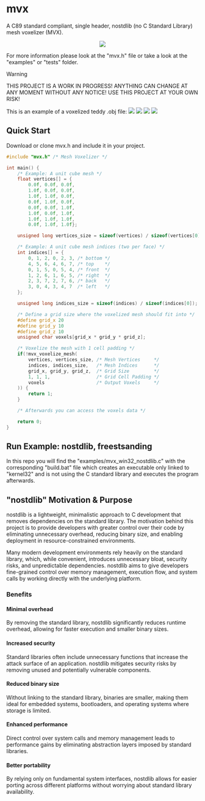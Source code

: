 # mvx
A C89 standard compliant, single header, nostdlib (no C Standard Library) mesh voxelizer (MVX).

<p align="center">
<a href="https://github.com/nickscha/mvx"><img src="assets/mvx.png"></a>
</p>

For more information please look at the "mvx.h" file or take a look at the "examples" or "tests" folder.

> [!WARNING]
> THIS PROJECT IS A WORK IN PROGRESS! ANYTHING CAN CHANGE AT ANY MOMENT WITHOUT ANY NOTICE! USE THIS PROJECT AT YOUR OWN RISK!

This is an example of a voxelized teddy .obj file:
<a href="https://github.com/nickscha/mvx"><img src="assets/teddy.png"></a>
<a href="https://github.com/nickscha/mvx"><img src="assets/teddy_voxel_050.png"></a>
<a href="https://github.com/nickscha/mvx"><img src="assets/teddy_voxel_100.png"></a>
<a href="https://github.com/nickscha/mvx"><img src="assets/teddy_voxel_512.png"></a>
  

## Quick Start

Download or clone mvx.h and include it in your project.

```C
#include "mvx.h" /* Mesh Voxelizer */

int main() {
    /* Example: A unit cube mesh */
    float vertices[] = {
        0.0f, 0.0f, 0.0f,
        1.0f, 0.0f, 0.0f,
        1.0f, 1.0f, 0.0f,
        0.0f, 1.0f, 0.0f,
        0.0f, 0.0f, 1.0f,
        1.0f, 0.0f, 1.0f,
        1.0f, 1.0f, 1.0f,
        0.0f, 1.0f, 1.0f};

    unsigned long vertices_size = sizeof(vertices) / sizeof(vertices[0]);

    /* Example: A unit cube mesh indices (two per face) */
    int indices[] = {
        0, 1, 2, 0, 2, 3, /* bottom */
        4, 5, 6, 4, 6, 7, /* top    */
        0, 1, 5, 0, 5, 4, /* front  */
        1, 2, 6, 1, 6, 5, /* right  */
        2, 3, 7, 2, 7, 6, /* back   */
        3, 0, 4, 3, 4, 7  /* left   */
    };

    unsigned long indices_size = sizeof(indices) / sizeof(indices[0]);

    /* Define a grid size where the voxelized mesh should fit into */
    #define grid_x 20
    #define grid_y 10
    #define grid_z 10
    unsigned char voxels[grid_x * grid_y * grid_z];

    /* Voxelize the mesh with 1 cell padding */
    if(!mvx_voxelize_mesh(
        vertices, vertices_size, /* Mesh Vertices     */
        indices, indices_size,   /* Mesh Indices      */
        grid_x, grid_y, grid_z,  /* Grid Size         */
        1, 1, 1,                 /* Grid Cell Padding */
        voxels                   /* Output Voxels     */
    )) {
        return 1;
    }

    /* Afterwards you can access the voxels data */

    return 0;
}
```

## Run Example: nostdlib, freestsanding

In this repo you will find the "examples/mvx_win32_nostdlib.c" with the corresponding "build.bat" file which
creates an executable only linked to "kernel32" and is not using the C standard library and executes the program afterwards.

## "nostdlib" Motivation & Purpose

nostdlib is a lightweight, minimalistic approach to C development that removes dependencies on the standard library. The motivation behind this project is to provide developers with greater control over their code by eliminating unnecessary overhead, reducing binary size, and enabling deployment in resource-constrained environments.

Many modern development environments rely heavily on the standard library, which, while convenient, introduces unnecessary bloat, security risks, and unpredictable dependencies. nostdlib aims to give developers fine-grained control over memory management, execution flow, and system calls by working directly with the underlying platform.

### Benefits

#### Minimal overhead
By removing the standard library, nostdlib significantly reduces runtime overhead, allowing for faster execution and smaller binary sizes.

#### Increased security
Standard libraries often include unnecessary functions that increase the attack surface of an application. nostdlib mitigates security risks by removing unused and potentially vulnerable components.

#### Reduced binary size
Without linking to the standard library, binaries are smaller, making them ideal for embedded systems, bootloaders, and operating systems where storage is limited.

#### Enhanced performance
Direct control over system calls and memory management leads to performance gains by eliminating abstraction layers imposed by standard libraries.

#### Better portability
By relying only on fundamental system interfaces, nostdlib allows for easier porting across different platforms without worrying about standard library availability.
